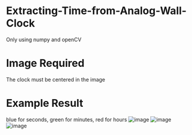 # Extracting-Time-from-Analog-Wall-Clock
Only using numpy and openCV
# Image Required
The clock must be centered in the image
# Example Result
blue for seconds, green for minutes, red for hours
![image](https://github.com/NgNMinh/Extracting-Time-from-Analog-Wall-Clock/assets/162159606/017ba64e-859a-4e51-8385-ce6a29b3a9ff)
![image](https://github.com/NgNMinh/Extracting-Time-from-Analog-Wall-Clock/assets/162159606/fb0d0fd8-417c-42fe-b216-1af97e3b778b)
![image](https://github.com/NgNMinh/Extracting-Time-from-Analog-Wall-Clock/assets/162159606/6691a904-9e03-4fc6-8213-76f49b1fe732)
